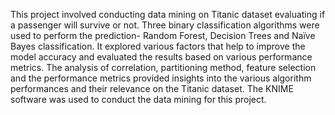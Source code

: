 This project involved conducting data mining on Titanic dataset evaluating if a passenger will survive or not. Three binary classification algorithms were used to perform the prediction- Random Forest, Decision Trees and Naïve Bayes classification. It explored various factors that help to improve the model accuracy and evaluated the results based on various performance metrics. The analysis of correlation, partitioning method, feature selection and the performance metrics provided insights into the various algorithm performances and their relevance on the Titanic dataset. The KNIME software was used to conduct the data mining for this project.
